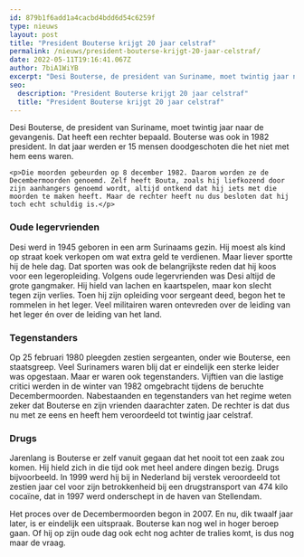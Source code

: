 ```yaml
---
id: 879b1f6add1a4cacbd4bdd6d54c6259f
type: nieuws
layout: post
title: "President Bouterse krijgt 20 jaar celstraf"
permalink: /nieuws/president-bouterse-krijgt-20-jaar-celstraf/
date: 2022-05-11T19:16:41.067Z
author: 7biA1WiYB
excerpt: "Desi Bouterse, de president van Suriname, moet twintig jaar naar de gevangenis. Dat heeft een rechter bepaald. Bouterse was ook in 1982 president. In dat jaar werden er 15 mensen doodgeschoten die het niet met hem eens waren.  "
seo:
  description: "President Bouterse krijgt 20 jaar celstraf"
  title: "President Bouterse krijgt 20 jaar celstraf"
---
```

Desi Bouterse, de president van Suriname, moet twintig jaar naar de gevangenis. Dat heeft een rechter bepaald. Bouterse was ook in 1982 president. In dat jaar werden er 15 mensen doodgeschoten die het niet met hem eens waren.  

    <p>Die moorden gebeurden op 8 december 1982. Daarom worden ze de Decembermoorden genoemd. Zelf heeft Bouta, zoals hij liefkozend door zijn aanhangers genoemd wordt, altijd ontkend dat hij iets met die moorden te maken heeft. Maar de rechter heeft nu dus besloten dat hij toch echt schuldig is.</p>
<h3>Oude legervrienden</h3>
<p>Desi werd in 1945 geboren in een arm Surinaams gezin. Hij moest als kind op straat koek verkopen om wat extra geld te verdienen. Maar liever sportte hij de hele dag. Dat sporten was ook de belangrijkste reden dat hij koos voor een legeropleiding. Volgens oude legervrienden was Desi altijd de grote gangmaker. Hij hield van lachen en kaartspelen, maar kon slecht tegen zijn verlies. Toen hij zijn opleiding voor sergeant deed, begon het te rommelen in het leger. Veel militairen waren ontevreden over de leiding van het leger én over de leiding van het land.</p>
<h3>Tegenstanders </h3>
<p>Op 25 februari 1980 pleegden zestien sergeanten, onder wie Bouterse, een staatsgreep. Veel Surinamers waren blij dat er eindelijk een sterke leider was opgestaan. Maar er waren ook tegenstanders. Vijftien van die lastige critici werden in de winter van 1982 omgebracht tijdens de beruchte Decembermoorden. Nabestaanden en tegenstanders van het regime weten zeker dat Bouterse en zijn vrienden daarachter zaten. De rechter is dat dus nu met ze eens en heeft hem veroordeeld tot twintig jaar celstraf. </p>
<h3>Drugs</h3>
<p>Jarenlang is Bouterse er zelf vanuit gegaan dat het nooit tot een zaak zou komen. Hij hield zich in die tijd ook met heel andere dingen bezig. Drugs bijvoorbeeld. In 1999 werd hij bij in Nederland bij verstek veroordeeld tot zestien jaar cel voor zijn betrokkenheid bij een drugstransport van 474 kilo cocaïne, dat in 1997 werd onderschept in de haven van Stellendam. </p>
<p>Het proces over de Decembermoorden begon in 2007. En nu, dik twaalf jaar later, is er eindelijk een uitspraak. Bouterse kan nog wel in hoger beroep gaan. Of hij op zijn oude dag ook echt nog achter de tralies komt, is dus nog maar de vraag. </p>  
